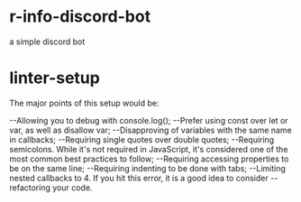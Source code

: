 # r-info-discord-bot
a simple discord bot

# linter-setup

The major points of this setup would be:

--Allowing you to debug with console.log();
--Prefer using const over let or var, as well as disallow var;
--Disapproving of variables with the same name in callbacks;
--Requiring single quotes over double quotes;
--Requiring semicolons. While it's not required in JavaScript, it's considered one of the     most common best practices to follow;
--Requiring accessing properties to be on the same line;
--Requiring indenting to be done with tabs;
--Limiting nested callbacks to 4. If you hit this error, it is a good idea to consider --refactoring your code.